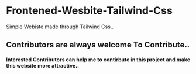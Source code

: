 # Frontened-Wesbite-Tailwind-Css
Simple Webiste made through Tailwind Css..
<h2>Contributors are always welcome To Contribute..</h2>
<h4>Interested Contributors can help me to contirbute in this project and make this website more attractive..</h4>
